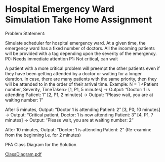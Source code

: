 # Hospital Emergency Ward Simulation Take Home Assignment

Problem Statement:

Simulate scheduler for hospital emergency ward. At a given time, the emergency ward has a
fixed number of doctors. All the incoming patients will be provided with a tag depending upon
the severity of the emergency.
P0: Needs immediate attention
P1: Not critical, can wait

A patient with a more critical problem will preempt the other patients even if they have been
getting attended by a doctor or waiting for a longer duration. In case, there are many patients
with the same priority, then they will be attended to in the order of their arrival time.
Example:
<Number of doctors>
N = 1
<Patient number, Severity, TimeTaken>
[1, P1, 5 minutes] -> Output: “Doctor: 1 is attending Patient: 1”
[2, P1, 2 minutes] -> Output: “Please wait, you are at waiting number: 1”

After 5 minutes, Output: “Doctor 1 is attending Patient: 2”
[3, P0, 10 minutes] -> Output: “Critical patient, Doctor: 1 is now attending Patient: 3”
[4, P1, 7 minutes] -> Output: “Please wait, you are at waiting number: 2”

After 10 minutes, Output: “Doctor: 1 is attending Patient: 2” (Re-examine from the beginning i.e.
for 2 minutes) 

PFA Class Diagram for the Solution.

[ClassDiagram.pdf](https://github.com/Sukanya912/HospitalEmergencyWardSimulation-/files/10716952/ClassDiagram.pdf)
